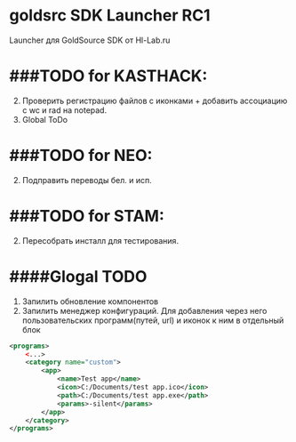  
goldsrc SDK Launcher RC1
====================

Launcher для GoldSource SDK от Hl-Lab.ru


###TODO for KASTHACK:
====================
 
2. Проверить регистрацию файлов с иконками + добавить ассоциацию с wc и rad на notepad.
3. Global ToDo 
 
###TODO for NEO:
==================== 
2. Подправить переводы бел. и исп.

###TODO for STAM:
==================== 
2. Пересобрать инсталл для тестирования. 

####Glogal TODO
====================

1. Запилить обновление компонентов
2. Запилить менеджер конфигураций. Для добавления через него пользовательских программ(путей, url) и иконок к ним в отдельный блок

```xml
<programs>
	<...>
	<category name="custom">
		<app>
			<name>Test app</name>
			<icon>C:/Documents/test app.ico</icon>
			<path>C:/Documents/test app.exe</path>
			<params>-silent</params>
		</app>
	</category>
</programs>	
```
